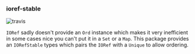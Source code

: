 ### ioref-stable

![travis](https://travis-ci.org/cocreature/ioref-stable.svg?branch=master)

`IORef` sadly doesn't provide an `Ord` instance which makes it very
inefficient in some cases nice you can't put it in a `Set` or a
`Map`. This package provides an `IORefStable` types which pairs the
`IORef` with a `Unique` to allow ordering.
